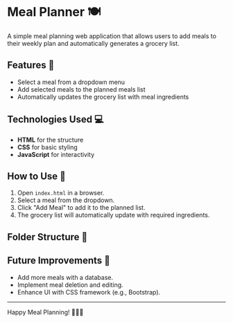 # Meal Planner 🍽️

A simple meal planning web application that allows users to add meals to their weekly plan and automatically generates a grocery list.

## Features 🌟
- Select a meal from a dropdown menu
- Add selected meals to the planned meals list
- Automatically updates the grocery list with meal ingredients

## Technologies Used 💻
- **HTML** for the structure
- **CSS** for basic styling
- **JavaScript** for interactivity

## How to Use 🚀
1. Open `index.html` in a browser.
2. Select a meal from the dropdown.
3. Click "Add Meal" to add it to the planned list.
4. The grocery list will automatically update with required ingredients.

## Folder Structure 📂







## Future Improvements 🔧
- Add more meals with a database.
- Implement meal deletion and editing.
- Enhance UI with CSS framework (e.g., Bootstrap).

---

Happy Meal Planning! 🍕🥗🍛
